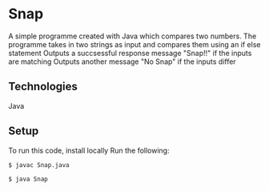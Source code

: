# Snap
A simple programme created with Java which compares two numbers. 
The programme takes in two strings as input and compares them using an if else statement
Outputs a succsessful response message "Snap!!" if the inputs are matching
Outputs another message "No Snap" if the inputs differ


## Technologies
Java

## Setup
To run this code, install locally
Run the following:


```
$ javac Snap.java

$ java Snap
```

